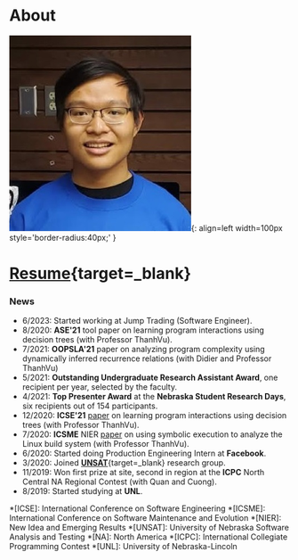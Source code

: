 # About

![Profile Photo](images/profile-photo.jpg){: align=left width=100px style='border-radius:40px;' }

<div style="clear:both"></div>

# **[Resume](resume/2025_short_cv.pdf){target=_blank}**

### News
- 6/2023: Started working at Jump Trading (Software Engineer).
- 8/2020: **ASE'21** tool paper on learning program interactions using decision trees (with Professor ThanhVu).
- 7/2021: **OOPSLA'21** paper on analyzing program complexity using dynamically inferred recurrence relations (with Didier and Professor ThanhVu)
- 5/2021: **Outstanding Undergraduate Research Assistant Award**, one recipient per year, selected by the faculty.
- 4/2021: **Top Presenter Award** at the **Nebraska Student Research Days**, six recipients out of 154 participants.
- 12/2020: **ICSE'21** [paper](https://arxiv.org/abs/2102.06872) on learning program interactions using decision trees (with Professor ThanhVu).
- 7/2020: **ICSME** NIER [paper](https://ieeexplore.ieee.org/abstract/document/9240705) on using symbolic execution to analyze the Linux build system (with Professor ThanhVu).
- 6/2020: Started doing Production Engineering Intern at **Facebook**.
- 3/2020: Joined [**UNSAT**](https://nguyenthanhvuh.github.io/research/group/){target=_blank} research group.
- 11/2019: Won first prize at site, second in region at the **ICPC** North Central NA Regional Contest (with Quan and Cuong).
- 8/2019: Started studying at **UNL**.

*[ICSE]: International Conference on Software Engineering
*[ICSME]: International Conference on Software Maintenance and Evolution
*[NIER]: New Idea and Emerging Results
*[UNSAT]: University of Nebraska Software Analysis and Testing
*[NA]: North America
*[ICPC]: International Collegiate Programming Contest
*[UNL]: University of Nebraska-Lincoln
